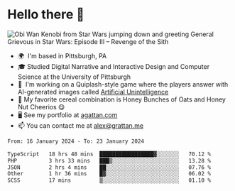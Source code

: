 <!--
**GameDog9988/GameDog9988** is a ✨ _special_ ✨ repository because its `README.md` (this file) appears on your GitHub profile.

Here are some ideas to get you started:

- 🔭 I’m currently working on ...
- 🌱 I’m currently learning ...
- 👯 I’m looking to collaborate on ...
- 🤔 I’m looking for help with ...
- 💬 Ask me about ...
- 📫 How to reach me: ...
- 😄 Pronouns: ...
- ⚡ Fun fact: ...
-->



Hello there 👋
==================================

![Obi Wan Kenobi from Star Wars jumping down and greeting General Grievous in Star Wars: Episode III – Revenge of the Sith](https://github.com/agrattan0820/agrattan0820/assets/51346343/689e56eb-29be-46a5-a079-28ea727b5f7e)


- 🌍  I'm based in Pittsburgh, PA
- 🎓  Studied Digital Narrative and Interactive Design and Computer Science at the University of Pittsburgh
- 👾  I'm working on a Quiplash-style game where the players answer with AI-generated images called [Artificial Unintelligence](https://github.com/agrattan0820/artificial-unintelligence)
- 🥣  My favorite cereal combination is Honey Bunches of Oats and Honey Nut Cheerios 😋
- 🖥️  See my portfolio at [agattan.com](http://agrattan.com/)
- 📫  You can contact me at [alex@grattan.me](mailto:alex@grattan.me)

<!--START_SECTION:waka-->

```txt
From: 16 January 2024 - To: 23 January 2024

TypeScript   18 hrs 48 mins  █████████████████▓░░░░░░░   70.12 %
PHP          3 hrs 33 mins   ███▒░░░░░░░░░░░░░░░░░░░░░   13.28 %
JSON         2 hrs 4 mins    ██░░░░░░░░░░░░░░░░░░░░░░░   07.76 %
Other        1 hr 36 mins    █▓░░░░░░░░░░░░░░░░░░░░░░░   06.02 %
SCSS         17 mins         ▒░░░░░░░░░░░░░░░░░░░░░░░░   01.10 %
```

<!--END_SECTION:waka-->
